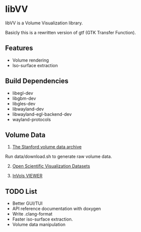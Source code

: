 libVV
=====

libVV is a Volume Visualization library.

Basicly this is a rewritten version of gtf (GTK Transfer Function).


Features
--------

* Volume rendering
* Iso-surface extraction


Build Dependencies
-----------------

* libegl-dev
* libgbm-dev
* libgles-dev
* libwayland-dev
* libwayland-egl-backend-dev
* wayland-protocols


Volume Data
-----------

1. [The Stanford volume data archive][1]

Run data/download.sh to generate raw volume data.

2. [Open Scientific Visualization Datasets][2]

3. [InVols VIEWER][3]

[1]: https://graphics.stanford.edu/data/voldata/voldata.html
[2]: https://klacansky.com/open-scivis-datasets/
[3]: https://ngavrilov.ru/invols/index.php?id=Download

TODO List
---------

* Better GUI/TUI
* API reference documentation with doxygen
* Write .clang-format
* Faster iso-surface extraction.
* Volume data manipulation
